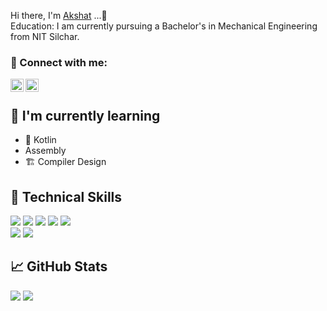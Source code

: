 Hi there, I'm <a href="https://akshatd120.github.io/" target="_blank" rel="noreferrer">Akshat</a> ...👋<br>
Education: I am currently pursuing a Bachelor's in Mechanical Engineering from NIT Silchar.

### 🤝 Connect with me:  

<a href="https://www.linkedin.com/in/akshat-dighade-735b5918b/"><img align="left" src="https://raw.githubusercontent.com/yushi1007/yushi1007/main/images/linkedin.svg" alt="Akshat | LinkedIn" width="21px"/></a>
<a href="https://www.instagram.com/__aksst__/"><img align="left" src="https://raw.githubusercontent.com/yushi1007/yushi1007/main/images/instagram.svg" alt="Akshat | Instagram" width="21px"/></a>
</br>

## 🌱 I'm currently learning

- 📱 Kotlin
- Assembly
- 🏗️ Compiler Design
    
## 💼 Technical Skills   

![](https://img.shields.io/badge/C%2B%2B-00599C?style=for-the-badge&logo=c%2B%2B&logoColor=white)
![](https://img.shields.io/badge/C%23-239120?style=for-the-badge&logo=c-sharp&logoColor=white)
![](https://img.shields.io/badge/Python-3776AB?style=for-the-badge&logo=python&logoColor=white)
![](https://img.shields.io/badge/JavaScript-F7DF1E?style=for-the-badge&logo=javascript&logoColor=black)
![](https://img.shields.io/badge/Kotlin-0095D5?&style=for-the-badge&logo=kotlin&logoColor=white)
</br>
![](https://img.shields.io/badge/Unity-100000?style=for-the-badge&logo=unity&logoColor=white)
![](https://img.shields.io/badge/Amazon_AWS-232F3E?style=for-the-badge&logo=amazon-aws&logoColor=white)
</br>
## 📈 GitHub Stats  
![](https://github-readme-stats.vercel.app/api/top-langs/?username=akshatd120&theme=blue-green)
![](http://github-profile-summary-cards.vercel.app/api/cards/profile-details?username=akshatd120&theme=2077)   
         
